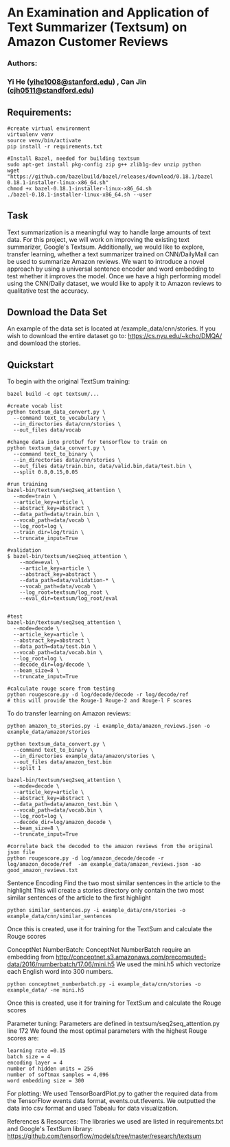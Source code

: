 # An Examination and Application of Text Summarizer (Textsum) on Amazon Customer Reviews
### Authors:   
###  Yi He (yihe1008@stanford.edu) , Can Jin (cjh0511@standford.edu)

## Requirements:
```
#create virtual environment
virtualenv venv 
source venv/bin/activate
pip install -r requirements.txt

#Install Bazel, needed for building textsum  
sudo apt-get install pkg-config zip g++ zlib1g-dev unzip python  
wget "https://github.com/bazelbuild/bazel/releases/download/0.18.1/bazel 0.18.1-installer-linux-x86_64.sh"  
chmod +x bazel-0.18.1-installer-linux-x86_64.sh  
./bazel-0.18.1-installer-linux-x86_64.sh --user
```

## Task
Text summarization is a meaningful way to handle large amounts of text data. For this project, we will work on improving the existing text summarizer, Google's Textsum. Additionally, we would like to explore, transfer learning, whether a text summarizer trained on CNN/DailyMail can be used to summarize Amazon reviews. We want to introduce a novel approach by using a universal sentence encoder and word embedding to test whether it improves the model. Once we have a high performing model using the CNN/Daily dataset, we would like to apply it to Amazon reviews to qualitative test the accuracy.

## Download the Data Set
An example of the data set is located at /example_data/cnn/stories. If you wish to download the entire dataset go to: https://cs.nyu.edu/~kcho/DMQA/ and download the stories.

## Quickstart
To begin with the original TextSum training:

```
bazel build -c opt textsum/...

#create vocab list
python textsum_data_convert.py \  
  --command text_to_vocabulary \  
  --in_directories data/cnn/stories \  
  --out_files data/vocab  
 
#change data into protbuf for tensorflow to train on
python textsum_data_convert.py \  
  --command text_to_binary \  
  --in_directories data/cnn/stories \  
  --out_files data/train.bin, data/valid.bin,data/test.bin \  
  --split 0.8,0.15,0.05  
 
#run training 
bazel-bin/textsum/seq2seq_attention \  
  --mode=train \  
  --article_key=article \  
  --abstract_key=abstract \  
  --data_path=data/train.bin \  
  --vocab_path=data/vocab \  
  --log_root=log \  
  --train_dir=log/train \  
  --truncate_input=True  
  
#validation  
$ bazel-bin/textsum/seq2seq_attention \  
    --mode=eval \  
    --article_key=article \  
    --abstract_key=abstract \  
    --data_path=data/validation-* \  
    --vocab_path=data/vocab \  
    --log_root=textsum/log_root \  
    --eval_dir=textsum/log_root/eval  
  
  
#test  
bazel-bin/textsum/seq2seq_attention \  
  --mode=decode \  
  --article_key=article \  
  --abstract_key=abstract \  
  --data_path=data/test.bin \  
  --vocab_path=data/vocab.bin \  
  --log_root=log \  
  --decode_dir=log/decode \  
  --beam_size=8 \  
  --truncate_input=True

#calculate rouge score from testing
python rougescore.py -d log/decode/decode -r log/decode/ref 
# this will provide the Rouge-1 Rouge-2 and Rouge-l F scores
```

To do transfer learning on Amazon reviews:
```
python amazon_to_stories.py -i example_data/amazon_reviews.json -o example_data/amazon/stories

python textsum_data_convert.py \  
  --command text_to_binary \  
  --in_directories example_data/amazon/stories \  
  --out_files data/amazon_test.bin
  --split 1

bazel-bin/textsum/seq2seq_attention \  
  --mode=decode \  
  --article_key=article \  
  --abstract_key=abstract \  
  --data_path=data/amazon_test.bin \  
  --vocab_path=data/vocab.bin \  
  --log_root=log \  
  --decode_dir=log/amazon_decode \  
  --beam_size=8 \  
  --truncate_input=True

#correlate back the decoded to the amazon reviews from the original json file
python rougescore.py -d log/amazon_decode/decode -r log/amazon_decode/ref  -am example_data/amazon_reviews.json -ao good_amazon_reviews.txt
```

Sentence Encoding
Find the two most similar sentences in the article to the highlight 
This will create a stories directory only contain the two most similar sentences of the article to the first highlight 
```
python similar_sentences.py -i example_data/cnn/stories -o example_data/cnn/similar_sentences
```
Once this is created, use it for training for the TextSum and calculate the Rouge scores

ConceptNet NumberBatch:
ConceptNet NumberBatch require an embedding from http://conceptnet.s3.amazonaws.com/precomputed-data/2016/numberbatch/17.06/mini.h5 
We used the mini.h5 which vectorize each English word into 300 numbers. 
```
python conceptnet_numberbatch.py -i example_data/cnn/stories -o example_data/ -ne mini.h5
```
Once this is created, use it for training for TextSum and calculate the Rouge scores

Parameter tuning:
Parameters are defined in textsum/seq2seq_attention.py line 172
We found the most optimal parameters with the highest Rouge scores are:
```
learning rate =0.15
batch size = 4 
encoding layer = 4
number of hidden units = 256
number of softmax samples = 4,096
word embedding size = 300
```

For plotting:
We used TensorBoardPlot.py to gather the required data from the TensorFlow events data format, events.out.tfevents. We outputted the data into csv format and used Tabealu for data visualization. 

References & Resources:
The libraries we used are listed in requirements.txt and Google's TextSum library:
https://github.com/tensorflow/models/tree/master/research/textsum

